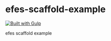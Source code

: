 # efes-scaffold-example
[![Built with Gulp](http://img.shields.io/badge/built%20with-gulp.js-red.svg)](http://gulpjs.com/)

efes scaffold example


